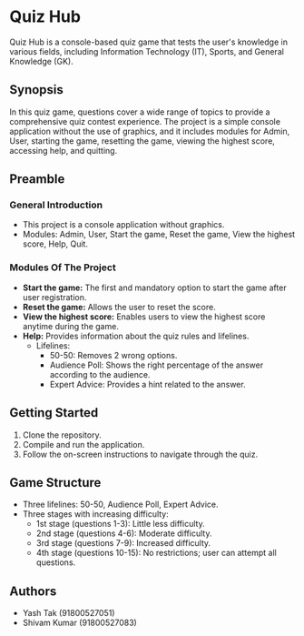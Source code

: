 # Quiz Hub

Quiz Hub is a console-based quiz game that tests the user's knowledge in various fields, including Information Technology (IT), Sports, and General Knowledge (GK).

## Synopsis

In this quiz game, questions cover a wide range of topics to provide a comprehensive quiz contest experience. The project is a simple console application without the use of graphics, and it includes modules for Admin, User, starting the game, resetting the game, viewing the highest score, accessing help, and quitting.

## Preamble

### General Introduction

- This project is a console application without graphics.
- Modules: Admin, User, Start the game, Reset the game, View the highest score, Help, Quit.

### Modules Of The Project

- **Start the game:** The first and mandatory option to start the game after user registration.
- **Reset the game:** Allows the user to reset the score.
- **View the highest score:** Enables users to view the highest score anytime during the game.
- **Help:** Provides information about the quiz rules and lifelines.
  - Lifelines:
    - 50-50: Removes 2 wrong options.
    - Audience Poll: Shows the right percentage of the answer according to the audience.
    - Expert Advice: Provides a hint related to the answer.

## Getting Started

1. Clone the repository.
2. Compile and run the application.
3. Follow the on-screen instructions to navigate through the quiz.

## Game Structure

- Three lifelines: 50-50, Audience Poll, Expert Advice.
- Three stages with increasing difficulty:
  - 1st stage (questions 1-3): Little less difficulty.
  - 2nd stage (questions 4-6): Moderate difficulty.
  - 3rd stage (questions 7-9): Increased difficulty.
  - 4th stage (questions 10-15): No restrictions; user can attempt all questions.

## Authors

- Yash Tak (91800527051)
- Shivam Kumar (91800527083)

